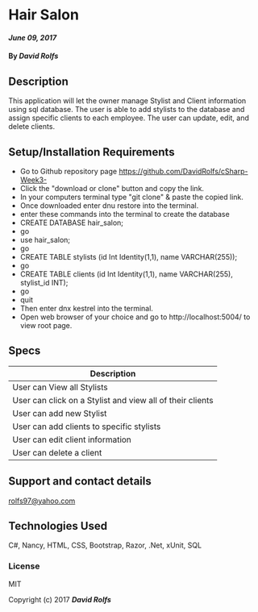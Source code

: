 
# Hair Salon

#### _June 09, 2017_

#### By _**David Rolfs**_

## Description

This application will let the owner manage Stylist and Client information using sql database. The user is able to add stylists to the database and assign specific clients to each employee. The user can update, edit, and delete clients.

## Setup/Installation Requirements

* Go to Github repository page https://github.com/DavidRolfs/cSharp-Week3-
* Click the "download or clone" button and copy the link.
* In your computers terminal type "git clone" & paste the copied link.
* Once downloaded enter dnu restore into the terminal.
* enter these commands into the terminal to create the database
* CREATE DATABASE hair_salon;
* go
* use hair_salon;
* go
* CREATE TABLE stylists (id Int Identity(1,1), name VARCHAR(255));
* go
* CREATE TABLE clients (id Int Identity(1,1), name VARCHAR(255), stylist_id INT);
* go
* quit
* Then enter dnx kestrel into the terminal.
* Open web browser of your choice and go to http://localhost:5004/ to view root page.

## Specs
| Description |
|-------------|
| User can View all Stylists |
| User can click on a Stylist and view all of their clients |
| User can add new Stylist |
| User can add clients to specific stylists |
| User can edit client information |
| User can delete a client |

## Support and contact details

rolfs97@yahoo.com

## Technologies Used

C#, Nancy, HTML, CSS, Bootstrap, Razor, .Net, xUnit, SQL
### License

MIT

Copyright (c) 2017 **_David Rolfs_**
